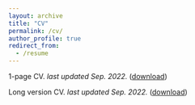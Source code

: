 ```yaml
---
layout: archive
title: "CV"
permalink: /cv/
author_profile: true
redirect_from:
  - /resume
---
```


1-page CV. _last updated Sep. 2022._ ([download](files/raghav_cv_short.pdf))

Long version CV. _last updated Sep. 2022._ ([download](files/raghav_cv_long.pdf))

